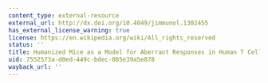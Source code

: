 ```yaml
---
content_type: external-resource
external_url: http://dx.doi.org/10.4049/jimmunol.1302455
has_external_license_warning: true
license: https://en.wikipedia.org/wiki/All_rights_reserved
status: ''
title: Humanized Mice as a Model for Aberrant Responses in Human T Cell Immunotherapy
uid: 7552573a-d0ed-449c-bdec-085e39a5e878
wayback_url: ''
---
```


